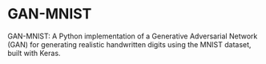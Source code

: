 # GAN-MNIST
GAN-MNIST: A Python implementation of a Generative Adversarial Network (GAN) for generating realistic handwritten digits using the MNIST dataset, built with Keras.
